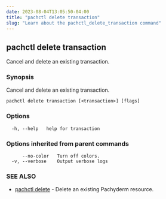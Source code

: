 ```yaml
---
date: 2023-08-04T13:05:50-04:00
title: "pachctl delete transaction"
slug: "Learn about the pachctl_delete_transaction command"
---
```


## pachctl delete transaction

Cancel and delete an existing transaction.

### Synopsis

Cancel and delete an existing transaction.

```
pachctl delete transaction [<transaction>] [flags]
```

### Options

```
  -h, --help   help for transaction
```

### Options inherited from parent commands

```
      --no-color   Turn off colors.
  -v, --verbose    Output verbose logs
```

### SEE ALSO

* [pachctl delete](/commands/pachctl_delete/)	 - Delete an existing Pachyderm resource.

